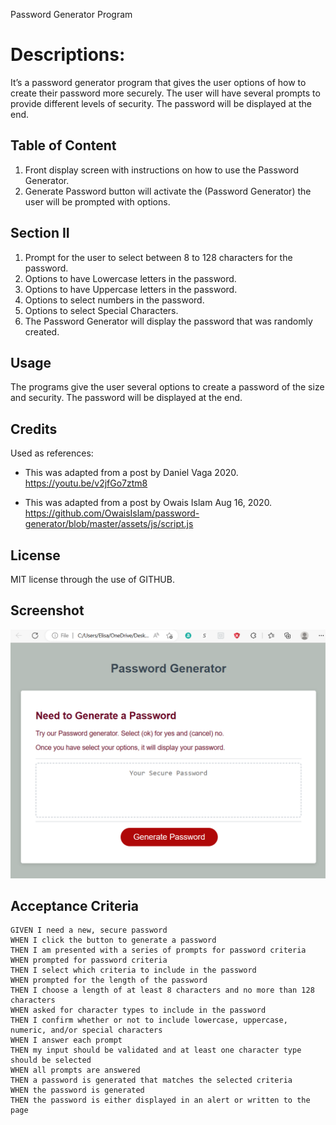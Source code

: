 Password Generator Program

# Descriptions:
It’s a password generator program that gives the user options of how to create their password more securely. The user will have several prompts to provide different levels of security. The password will be displayed at the end. 

## Table of Content
1. Front display screen with instructions on how to use the Password Generator.
2. Generate Password button will activate the (Password Generator) the user will be prompted with options. 


## Section II
1. Prompt for the user to select between 8 to 128 characters for the password.
2. Options to have Lowercase letters in the password.
3. Options to have Uppercase letters in the password.
4. Options to select numbers in the password.
5. Options to select Special Characters.
6. The Password Generator will display the password that was randomly created. 


## Usage
The programs give the user several options to create a password of the size and security. The password will be displayed at the end.

## Credits

Used as references:
* This was adapted from a post by Daniel Vaga 2020. https://youtu.be/v2jfGo7ztm8

* This was adapted from a post by Owais Islam Aug 16, 2020.
https://github.com/OwaisIslam/password-generator/blob/master/assets/js/script.js

## License
MIT license through the use of GITHUB.

## Screenshot
![Alt text](assest/images/Screenshot%202023-04-06%20234405.png)

## Acceptance Criteria

```
GIVEN I need a new, secure password
WHEN I click the button to generate a password
THEN I am presented with a series of prompts for password criteria
WHEN prompted for password criteria
THEN I select which criteria to include in the password
WHEN prompted for the length of the password
THEN I choose a length of at least 8 characters and no more than 128 characters
WHEN asked for character types to include in the password
THEN I confirm whether or not to include lowercase, uppercase, numeric, and/or special characters
WHEN I answer each prompt
THEN my input should be validated and at least one character type should be selected
WHEN all prompts are answered
THEN a password is generated that matches the selected criteria
WHEN the password is generated
THEN the password is either displayed in an alert or written to the page
